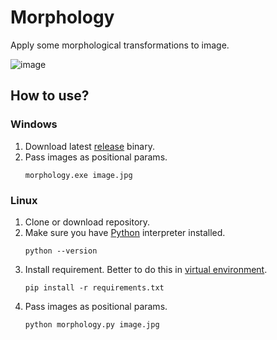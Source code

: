 # Morphology

Apply some morphological transformations to image.

![image](https://user-images.githubusercontent.com/5612507/176629381-b6707759-0550-410f-83cb-e45326c7e3fe.jpg)

## How to use?
### Windows
1. Download latest [release](https://github.com/TheLongRunSmoke/morphology/releases) binary.
2. Pass images as positional params.
   ```shell script
   morphology.exe image.jpg
   ```
### Linux
1. Clone or download repository.
2. Make sure you have [Python](https://www.python.org/) interpreter installed.
   ```shell
   python --version
   ```
3. Install requirement. Better to do this in [virtual environment](https://packaging.python.org/en/latest/guides/installing-using-pip-and-virtual-environments/).
   ```shell
   pip install -r requirements.txt
   ```
4. Pass images as positional params.
   ```shell
   python morphology.py image.jpg
   ```

